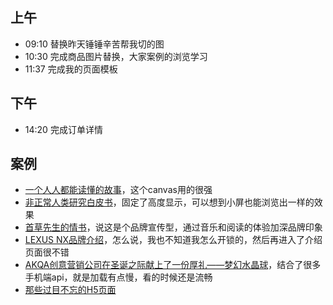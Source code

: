## 上午
* 09:10 替换昨天锤锤辛苦帮我切的图
* 10:30 完成商品图片替换，大家案例的浏览学习
* 11:37 完成我的页面模板
## 下午
* 14:20 完成订单详情

## 案例
* [一个人人都能读懂的故事](http://youandme.heymeo.net/)，这个canvas用的很强
* [非正常人类研究白皮书](https://c.m.163.com/nc/qa/activity/tiewhitepaper20170628/index.html)，固定了高度显示，可以想到小屏也能浏览出一样的效果
* [首草先生的情书](http://love.bungba.com/)，说这是个品牌宣传型，通过音乐和阅读的体验加深品牌印象
* [LEXUS NX品牌介绍](http://s.nxflow.lexus.com.cn/interact1.html)，怎么说，我也不知道我怎么开锁的，然后再进入了介绍页面很不错
* [AKQA创意营销公司在圣诞之际献上了一份厚礼——梦幻水晶球](http://snow.akqa.com/)，结合了很多手机端api，就是加载有点慢，看的时候还是流畅
* [那些过目不忘的H5页面](https://isux.tencent.com/great-mobile-h5-pages.html)
